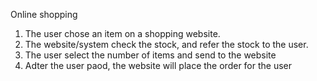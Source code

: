Online shopping
1. The user chose an item on a shopping website.
2. The website/system check the stock, and refer the stock
to the user.
3. The user select the number of items and send to the website
4. Adter the user paod, the website will place the order for the user